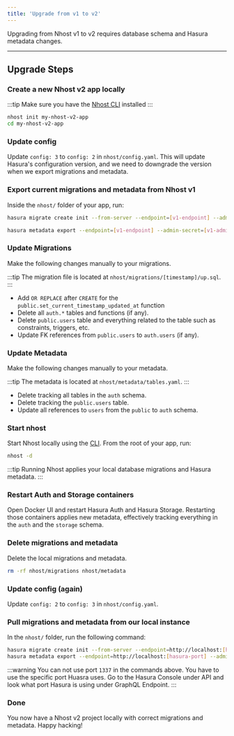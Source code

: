 ```yaml
---
title: 'Upgrade from v1 to v2'
---
```


Upgrading from Nhost v1 to v2 requires database schema and Hasura metadata changes.

---

## Upgrade Steps

### Create a new Nhost v2 app locally

:::tip
Make sure you have the [Nhost CLI](/reference/cli) installed
:::

```bash
nhost init my-nhost-v2-app
cd my-nhost-v2-app
```

### Update config

Update `config: 3` to `config: 2` in `nhost/config.yaml`. This will update Hasura's configuration version, and we need to downgrade the version when we export migrations and metadata.

### Export current migrations and metadata from Nhost v1

Inside the `nhost/` folder of your app, run:

```bash
hasura migrate create init --from-server --endpoint=[v1-endpoint] --admin-secret=[v1-admin-secret]

hasura metadata export --endpoint=[v1-endpoint] --admin-secret=[v1-admin-secret]
```

### Update Migrations

Make the following changes manually to your migrations.

:::tip
The migration file is located at `nhost/migrations/[timestamp]/up.sql`.
:::

- Add `OR REPLACE` after `CREATE` for the `public.set_current_timestamp_updated_at` function
- Delete all `auth.*` tables and functions (if any).
- Delete `public.users` table and everything related to the table such as constraints, triggers, etc.
- Update FK references from `public.users` to `auth.users` (if any).

### Update Metadata

Make the following changes manually to your metadata.

:::tip
The metadata is located at `nhost/metadata/tables.yaml`.
:::

- Delete tracking all tables in the `auth` schema.
- Delete tracking the `public.users` table.
- Update all references to `users` from the `public` to `auth` schema.

### Start nhost

Start Nhost locally using the [CLI](/reference/cli). From the root of your app, run:

```bash
nhost -d
```

:::tip
Running Nhost applies your local database migrations and Hasura metadata.
:::

### Restart Auth and Storage containers

Open Docker UI and restart Hasura Auth and Hasura Storage. Restarting those containers applies new metadata, effectively tracking everything in the `auth` and the `storage` schema.

### Delete migrations and metadata

Delete the local migrations and metadata.

```bash
rm -rf nhost/migrations nhost/metadata
```

### Update config (again)

Update `config: 2` to `config: 3` in `nhost/config.yaml`.

### Pull migrations and metadata from our local instance

In the `nhost/` folder, run the following command:

```bash
hasura migrate create init --from-server --endpoint=http://localhost:[hasura-port] --admin-secret=nhost-admin-secret
hasura metadata export --endpoint=http://localhost:[hasura-port] --admin-secret=nhost-admin-secret
```

:::warning
You can not use port `1337` in the commands above. You have to use the specific port Huasra uses. Go to the Hasura Console under API and look what port Hasura is using under GraphQL Endpoint.
:::

### Done

You now have a Nhost v2 project locally with correct migrations and metadata. Happy hacking!
